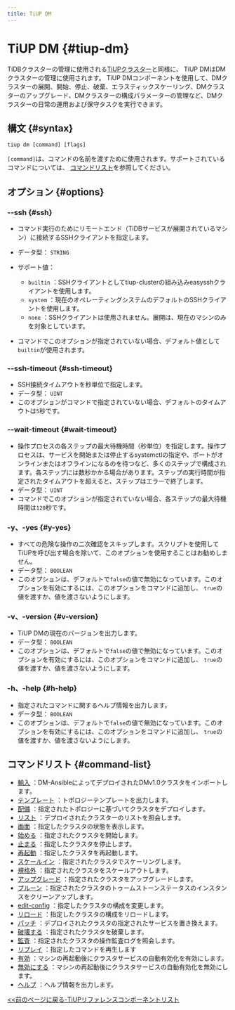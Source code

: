 ```yaml
---
title: TiUP DM
---
```


# TiUP DM {#tiup-dm}

TiDBクラスターの管理に使用される[TiUPクラスター](/tiup/tiup-component-cluster.md)と同様に、 TiUP DMはDMクラスターの管理に使用されます。 TiUP DMコンポーネントを使用して、DMクラスターの展開、開始、停止、破棄、エラスティックスケーリング、DMクラスターのアップグレード、DMクラスターの構成パラメーターの管理など、DMクラスターの日常の運用および保守タスクを実行できます。

## 構文 {#syntax}

```shell
tiup dm [command] [flags]
```

`[command]`は、コマンドの名前を渡すために使用されます。サポートされているコマンドについては、 [コマンドリスト](#command-list)を参照してください。

## オプション {#options}

### --ssh {#ssh}

-   コマンド実行のためにリモートエンド（TiDBサービスが展開されているマシン）に接続するSSHクライアントを指定します。

-   データ型： `STRING`

-   サポート値：

    -   `builtin` ：SSHクライアントとしてtiup-clusterの組み込みeasysshクライアントを使用します。
    -   `system` ：現在のオペレーティングシステムのデフォルトのSSHクライアントを使用します。
    -   `none` ：SSHクライアントは使用されません。展開は、現在のマシンのみを対象としています。

-   コマンドでこのオプションが指定されていない場合、デフォルト値として`builtin`が使用されます。

### --ssh-timeout {#ssh-timeout}

-   SSH接続タイムアウトを秒単位で指定します。
-   データ型： `UINT`
-   このオプションがコマンドで指定されていない場合、デフォルトのタイムアウトは`5`秒です。

### --wait-timeout {#wait-timeout}

-   操作プロセスの各ステップの最大待機時間（秒単位）を指定します。操作プロセスは、サービスを開始または停止するsystemctlの指定や、ポートがオンラインまたはオフラインになるのを待つなど、多くのステップで構成されます。各ステップには数秒かかる場合があります。ステップの実行時間が指定されたタイムアウトを超えると、ステップはエラーで終了します。
-   データ型： `UINT`
-   コマンドでこのオプションが指定されていない場合、各ステップの最大待機時間は`120`秒です。

### -y、-yes {#y-yes}

-   すべての危険な操作の二次確認をスキップします。スクリプトを使用してTiUPを呼び出す場合を除いて、このオプションを使用することはお勧めしません。
-   データ型： `BOOLEAN`
-   このオプションは、デフォルトで`false`の値で無効になっています。このオプションを有効にするには、このオプションをコマンドに追加し、 `true`の値を渡すか、値を渡さないようにします。

### -v、-version {#v-version}

-   TiUP DMの現在のバージョンを出力します。
-   データ型： `BOOLEAN`
-   このオプションは、デフォルトで`false`の値で無効になっています。このオプションを有効にするには、このオプションをコマンドに追加し、 `true`の値を渡すか、値を渡さないようにします。

### -h、-help {#h-help}

-   指定されたコマンドに関するヘルプ情報を出力します。
-   データ型： `BOOLEAN`
-   このオプションは、デフォルトで`false`の値で無効になっています。このオプションを有効にするには、このオプションをコマンドに追加し、 `true`の値を渡すか、値を渡さないようにします。

## コマンドリスト {#command-list}

-   [輸入](/tiup/tiup-component-dm-import.md) ：DM-AnsibleによってデプロイされたDMv1.0クラスタをインポートします。
-   [テンプレート](/tiup/tiup-component-dm-template.md) ：トポロジーテンプレートを出力します。
-   [配備](/tiup/tiup-component-dm-deploy.md) ：指定されたトポロジーに基づいてクラスタをデプロイします。
-   [リスト](/tiup/tiup-component-dm-list.md) ：デプロイされたクラスターのリストを照会します。
-   [画面](/tiup/tiup-component-dm-display.md) ：指定したクラスタの状態を表示します。
-   [始める](/tiup/tiup-component-dm-start.md) ：指定されたクラスタを開始します。
-   [止まる](/tiup/tiup-component-dm-stop.md) ：指定したクラスタを停止します。
-   [再起動](/tiup/tiup-component-dm-restart.md) ：指定したクラスタを再起動します。
-   [スケールイン](/tiup/tiup-component-dm-scale-in.md) ：指定されたクラスタでスケーリングします。
-   [規格外](/tiup/tiup-component-dm-scale-out.md) ：指定されたクラスタをスケールアウトします。
-   [アップグレード](/tiup/tiup-component-dm-upgrade.md) ：指定されたクラスタをアップグレードします。
-   [プルーン](/tiup/tiup-component-dm-prune.md) ：指定されたクラスタのトゥームストーンステータスのインスタンスをクリーンアップします。
-   [edit-config](/tiup/tiup-component-dm-edit-config.md) ：指定したクラスタの構成を変更します。
-   [リロード](/tiup/tiup-component-dm-reload.md) ：指定したクラスタの構成をリロードします。
-   [パッチ](/tiup/tiup-component-dm-patch.md) ：デプロイされたクラスタの指定されたサービスを置き換えます。
-   [破壊する](/tiup/tiup-component-dm-destroy.md) ：指定されたクラスタを破棄します。
-   [監査](/tiup/tiup-component-dm-audit.md) ：指定されたクラスタの操作監査ログを照会します。
-   [リプレイ](/tiup/tiup-component-dm-replay.md) ：指定したコマンドを再生します
-   [有効](/tiup/tiup-component-dm-enable.md) ：マシンの再起動後にクラスタサービスの自動有効化を有効にします。
-   [無効にする](/tiup/tiup-component-dm-disable.md) ：マシンの再起動後にクラスタサービスの自動有効化を無効にします。
-   [ヘルプ](/tiup/tiup-component-dm-help.md) ：ヘルプ情報を出力します。

[&lt;&lt;前のページに戻る-TiUPリファレンスコンポーネントリスト](/tiup/tiup-reference.md#component-list)

